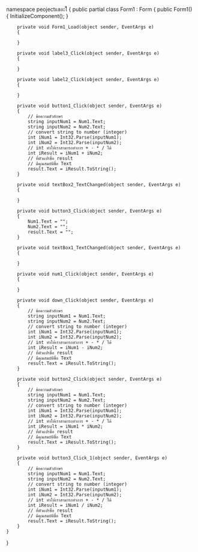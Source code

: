 namespace peojectแชอะไี
{
    public partial class Form1 : Form
    {
        public Form1()
        {
            InitializeComponent();
        }

        private void Form1_Load(object sender, EventArgs e)
        {

        }

        private void label3_Click(object sender, EventArgs e)
        {

        }

        private void label2_Click(object sender, EventArgs e)
        {

        }

        private void button1_Click(object sender, EventArgs e)
        {
            // ข้อความตัวอักษร
            string inputNum1 = Num1.Text;
            string inputNum2 = Num2.Text;
            // convert string to number (integer)
            int iNum1 = Int32.Parse(inputNum1);
            int iNum2 = Int32.Parse(inputNum2);
            // int ทำให้เราสามารถทำการ + - * / ได้
            int iResult = iNum1 + iNum2;
            // ที่ตัวแปรชื่อ result
            // มีคุณสมบัติชื่อ Text
            result.Text = iResult.ToString();
        }

        private void textBox2_TextChanged(object sender, EventArgs e)
        {

        }

        private void button3_Click(object sender, EventArgs e)
        {
            Num1.Text = "";
            Num2.Text = "";
            result.Text = "";
        }

        private void textBox1_TextChanged(object sender, EventArgs e)
        {

        }

        private void num1_Click(object sender, EventArgs e)
        {

        }

        private void down_Click(object sender, EventArgs e)
        {
            // ข้อความตัวอักษร
            string inputNum1 = Num1.Text;
            string inputNum2 = Num2.Text;
            // convert string to number (integer)
            int iNum1 = Int32.Parse(inputNum1);
            int iNum2 = Int32.Parse(inputNum2);
            // int ทำให้เราสามารถทำการ + - * / ได้
            int iResult = iNum1 - iNum2;
            // ที่ตัวแปรชื่อ result
            // มีคุณสมบัติชื่อ Text
            result.Text = iResult.ToString();
        }

        private void button2_Click(object sender, EventArgs e)
        {
            // ข้อความตัวอักษร
            string inputNum1 = Num1.Text;
            string inputNum2 = Num2.Text;
            // convert string to number (integer)
            int iNum1 = Int32.Parse(inputNum1);
            int iNum2 = Int32.Parse(inputNum2);
            // int ทำให้เราสามารถทำการ + - * / ได้
            int iResult = iNum1 * iNum2;
            // ที่ตัวแปรชื่อ result
            // มีคุณสมบัติชื่อ Text
            result.Text = iResult.ToString();
        }

        private void button3_Click_1(object sender, EventArgs e)
        {
            // ข้อความตัวอักษร
            string inputNum1 = Num1.Text;
            string inputNum2 = Num2.Text;
            // convert string to number (integer)
            int iNum1 = Int32.Parse(inputNum1);
            int iNum2 = Int32.Parse(inputNum2);
            // int ทำให้เราสามารถทำการ + - * / ได้
            int iResult = iNum1 / iNum2;
            // ที่ตัวแปรชื่อ result
            // มีคุณสมบัติชื่อ Text
            result.Text = iResult.ToString();
        }
    }
}
